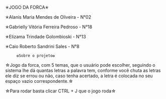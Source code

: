 ✭JOGO DA FORCA✭

✭Alanis Maria Mendes de Oliveira - N°02

✭Gabrielly Vitória Ferreira Pedroso - N°18

✭Elizama Trindade Golombioski - N°13

✭Caio Roberto Sandrini Sales - N°8

         ✪Sobre o projeto✪
☆Jogo da forca, com 5 temas, que o usuário pode escolher, seguindo o sistema lhe dá quantas letras a palavra tem, conforme você chuta as letras ele diz se errou ou não, caso tenha acertado, a letra é colocada no seu espaço vazio correspondente.☆

☆Para rodar basta clicar CTRL + J que o jogo roda☆

         

